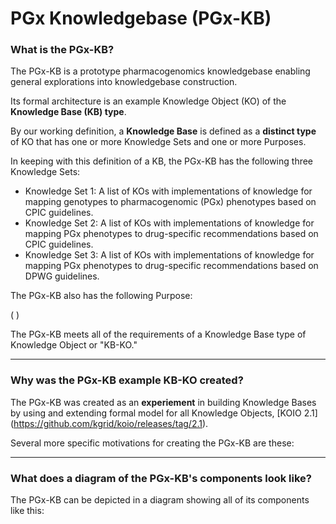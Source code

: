 # PGx Knowledgebase (PGx-KB)

### What is the PGx-KB?

The PGx-KB is a prototype pharmacogenomics knowledgebase enabling general explorations into knowledgebase construction.

Its formal architecture is an example Knowledge Object (KO) of the **Knowledge Base (KB) type**.

By our working definition, a **Knowledge Base** is defined as a **distinct type** of KO that has one or more Knowledge Sets and one or more Purposes.

In keeping with this definition of a KB, the PGx-KB has the following three Knowledge Sets:

- Knowledge Set 1: A list of KOs with implementations of knowledge for mapping genotypes to pharmacogenomic (PGx) phenotypes based on CPIC guidelines.
- Knowledge Set 2: A list of KOs with implementations of knowledge for mapping PGx phenotypes to drug-specific recommendations based on CPIC guidelines.
- Knowledge Set 3: A list of KOs with implementations of knowledge for mapping PGx phenotypes to drug-specific recommendations based on DPWG guidelines.

The PGx-KB also has the following Purpose:

(       )

The PGx-KB meets all of the requirements of a Knowledge Base type of Knowledge Object or "KB-KO."

- - - 

### Why was the PGx-KB example KB-KO created?

The PGx-KB was created as an **experiement** in building Knowledge Bases by using and extending formal model for all Knowledge Objects, [KOIO 2.1] (https://github.com/kgrid/koio/releases/tag/2.1).

Several more specific motivations for creating the PGx-KB are these:

- - - 

### What does a diagram of the PGx-KB's components look like?

The PGx-KB can be depicted in a diagram showing all of its components like this:



 

